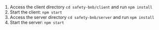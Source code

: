 1. Access the client directory `cd safety-bnb/client` and run `npm install`
2. Start the client: `npm start`
3. Access the server directory `cd safety-bnb/server` and run `npm install`
4. Start the server: `npm start`
